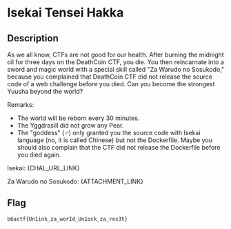 Isekai Tensei Hakka
===

## Description

As we all know, CTFs are not good for our health. After burning the midnight oil for three days on the DeathCoin CTF, you die. You then reincarnate into a sword and magic world with a special skill called "Za Warudo no Sosukodo," because you complained that DeathCoin CTF did not release the source code of a web challenge before you died. Can you become the strongest Yuusha beyond the world?

Remarks: 
- The world will be reborn every 30 minutes.
- The Yggdrasill did not grow any Pear.
- The "goddess" (♂) only granted you the source code with Isekai language (no, it is called Chinese) but not the Dockerfile. Maybe you should also complain that the CTF did not release the Dockerfile before you died again.

Isekai: {CHAL_URL_LINK}

Za Warudo no Sosukodo: {ATTACHMENT_LINK}

## Flag

`b6actf{Un1ink_za_worId_Un1ock_za_res3t}`